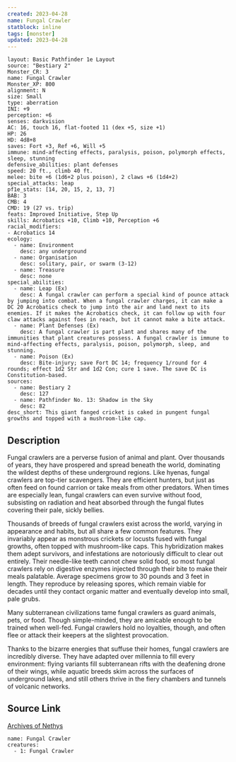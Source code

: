 ```yaml
---
created: 2023-04-28
name: Fungal Crawler
statblock: inline
tags: [monster]
updated: 2023-04-28
---
```

```statblock
layout: Basic Pathfinder 1e Layout
source: "Bestiary 2"
Monster_CR: 3
name: Fungal Crawler
Monster_XP: 800
alignment: N
size: Small
type: aberration
INI: +9
perception: +6
senses: darkvision
AC: 16, touch 16, flat-footed 11 (dex +5, size +1)
HP: 26
HD: 4d8+8
saves: Fort +3, Ref +6, Will +5
immune: mind-affecting effects, paralysis, poison, polymorph effects, sleep, stunning
defensive_abilities: plant defenses
speed: 20 ft., climb 40 ft.
melee: bite +6 (1d6+2 plus poison), 2 claws +6 (1d4+2)
special_attacks: leap
pf1e_stats: [14, 20, 15, 2, 13, 7]
BAB: 3
CMB: 4
CMD: 19 (27 vs. trip)
feats: Improved Initiative, Step Up
skills: Acrobatics +10, Climb +10, Perception +6
racial_modifiers:
- Acrobatics 14
ecology:
  - name: Environment
    desc: any underground
  - name: Organisation
    desc: solitary, pair, or swarm (3-12)
  - name: Treasure
    desc: none
special_abilities:
  - name: Leap (Ex)
    desc: A fungal crawler can perform a special kind of pounce attack by jumping into combat. When a fungal crawler charges, it can make a DC 20 Acrobatics check to jump into the air and land next to its enemies. If it makes the Acrobatics check, it can follow up with four claw attacks against foes in reach, but it cannot make a bite attack.
  - name: Plant Defenses (Ex)
    desc: A fungal crawler is part plant and shares many of the immunities that plant creatures possess. A fungal crawler is immune to mind-affecting effects, paralysis, poison, polymorph, sleep, and stunning.
  - name: Poison (Ex)
    desc: Bite-injury; save Fort DC 14; frequency 1/round for 4 rounds; effect 1d2 Str and 1d2 Con; cure 1 save. The save DC is Constitution-based.
sources:
  - name: Bestiary 2
    desc: 127
  - name: Pathfinder No. 13: Shadow in the Sky
    desc: 82
desc_short: This giant fanged cricket is caked in pungent fungal growths and topped with a mushroom-like cap.
```
## Description
Fungal crawlers are a perverse fusion of animal and plant. Over thousands of years, they have prospered and spread beneath the world, dominating the wildest depths of these underground regions. Like hyenas, fungal crawlers are top-tier scavengers. They are efficient hunters, but just as often feed on found carrion or take meals from other predators. When times are especially lean, fungal crawlers can even survive without food, subsisting on radiation and heat absorbed through the fungal flutes covering their pale, sickly bellies.

Thousands of breeds of fungal crawlers exist across the world, varying in appearance and habits, but all share a few common features. They invariably appear as monstrous crickets or locusts fused with fungal growths, often topped with mushroom-like caps. This hybridization makes them adept survivors, and infestations are notoriously difficult to clear out entirely. Their needle-like teeth cannot chew solid food, so most fungal crawlers rely on digestive enzymes injected through their bite to make their meals palatable. Average specimens grow to 30 pounds and 3 feet in length. They reproduce by releasing spores, which remain viable for decades until they contact organic matter and eventually develop into small, pale grubs.

Many subterranean civilizations tame fungal crawlers as guard animals, pets, or food. Though simple-minded, they are amicable enough to be trained when well-fed. Fungal crawlers hold no loyalties, though, and often flee or attack their keepers at the slightest provocation.

Thanks to the bizarre energies that suffuse their homes, fungal crawlers are incredibly diverse. They have adapted over millennia to fill every environment: flying variants fill subterranean rifts with the deafening drone of their wings, while aquatic breeds skim across the surfaces of underground lakes, and still others thrive in the fiery chambers and tunnels of volcanic networks.
## Source Link
[Archives of Nethys](https://aonprd.com/MonsterDisplay.aspx?ItemName=Fungal%20Crawler)
```encounter-table
name: Fungal Crawler
creatures:
  - 1: Fungal Crawler
```
